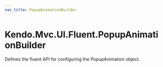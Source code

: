 ```yaml
---
nav_title: PopupAnimationBuilder
---
```


# Kendo.Mvc.UI.Fluent.PopupAnimationBuilder

Defines the fluent API for configuring the PopupAnimation object.